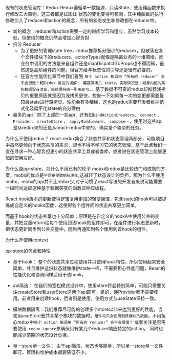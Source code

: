 现有的状态管理库：Redux
  Redux遵循单一数据源、只读State、使用纯函数来执行修改三大原则，这三者都是试图让 状态的变化变得可预测，其中纯函数的执行修改引入了reducer和action的概念，所有的状态发生和修改都在reducer中。

  - 新的概念：reducer和action需要一定的时间学习和适应，虽然学习成本较低，但繁琐的概念仍然会增加心智负担
  - 拆分 Reducer
    - 为了更好的管理state tree，redux推荐拆分细小的reducer，但散落在各个文件模块下的reducers、actionTypes就像是隔离业务的一堵围墙，而业务中调用的方法是来自组件还是mapDispatchToProps也不得而知，虽然这是高阶组件的问题，但官方给与标志性的引导还是很有必要的。
    - 在官方性能优化章节中我们看到 `每个 action 都调用 “所有的 reducer” 会不会很慢？`和`Redux 常见的误解： 需要深拷贝 state。实际情况是：如果内部的某些数据没有改变，继续保持统一引用即可。`，基于数据不可变的redux却推荐浅拷贝的重要原因就是因为浅拷贝更快，想象一下如果每一次的变更都需要最顶层state进行深拷贝，性能会有多糟糕，这也是redux需要开发者维护范式化及扁平化state的充分理由
  - 超多的api：除了上述的一些api，还有如`bindActionCreators`、 `connect` 、 `Provider`、 `createStore` 、 `applyMiddleware`、 `compose`···，使用时这些api是从redux来的还是从react-redux中来的，确实是个繁杂的任务。 

为什么不使用redux？
  react-redux集合了状态共享和状态管理两部分，可能项目中虽然更倾向于状态共享的需求，却也不得不学习它的状态管理，基于此点我们一直在寻求一种心智负担更小的状态共享工具或者类库，或者说在状态管理上能够更加的使用友好。

为什么是pp-store，为什么不用已有的轮子
  mobx和redux是比较热门和成熟的方案，mobx的优点是`不需要使数据标准化`,这减轻了状态设计的负担。那为什么不使用mobx，mobx的api并不比redux少,对于习惯了react写法的开发者来说可能需要一段时间适应这种基于数据突变的函数式响应编程。

React hook版本的更新使得逻辑复用更加的轻便简洁，包含state的hook可以被提炼成自定义的hooks函数，这使得各个组件间的状态共享更加简单。

而基于hook的状态共享也十分简单：原理是在自定义的hookA中使用公共的变量，并把变量return给每个使用到该hook的组件即可，在组件进行状态更新时，把状态更新同步到公共变量中，随后再通知到各个使用到该hook的组件。

为什么不使用context

pp-store的优点和特性

- 基于hook： 整个的状态共享过程使用并只使用hook特性，所以使用起来安全简单，并且维护这份状态就像维护state一样，不需要担心性能问题，React的性能优化和协调同样适用于该hook。

- api简洁： 在我们的宽松模式设计中，使用store将会特别简单，可能只需要关注createStore和userStore这两个api即可，是的，连Provider都不需要使用。前者用来创建hook，后者则是使用，使用方式与useState保持一致。

- 模块数据隔离：我们推荐尽可能的创建多个store以此来达到更好的性能，当使用useStore去共享某个模块的数据时，`组件将只会使用到该模块的数据`，不用担心redux中`每个 action 都调用 “所有的 reducer” 会不会很慢？` 或者关注是否需要使用` redux-ignore`来确保只有某几个reducer响应特定的action。 同时也能减少前期的状态设计负担。

- 单一store单一文件： 由于api简洁，状态也够简单，所以单一store单一文件即可，管理和维护成本都要降低不少。
